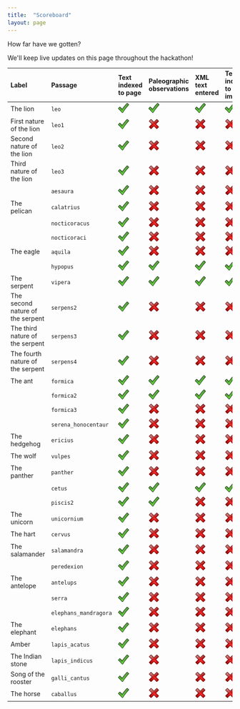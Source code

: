 ```yaml
---
title:  "Scoreboard"
layout: page
---
```



How far have we gotten?

We'll keep live updates on this page throughout the hackathon!


| Label                            | Passage               | Text indexed to page  | Paleographic observations | XML text entered      | Text indexed to image | Edition validated     |
|:---------------------------------|:----------------------|:----------------------|:--------------------------|:----------------------|:----------------------|:----------------------|
| The lion                         | `leo`                 | ![no](./imgs/yes.png) | ![no](./imgs/yes.png)     | ![no](./imgs/yes.png) | ![no](./imgs/yes.png) | ![no](./imgs/yes.png) |
| First nature of the lion         | `leo1`                | ![no](./imgs/yes.png) | ![no](./imgs/no.png)      | ![no](./imgs/no.png)  | ![no](./imgs/no.png)  | ![no](./imgs/no.png)  |
| Second nature of the lion        | `leo2`                | ![no](./imgs/yes.png) | ![no](./imgs/no.png)      | ![no](./imgs/no.png)  | ![no](./imgs/no.png)  | ![no](./imgs/no.png)  |
| Third nature of the lion         | `leo3`                | ![no](./imgs/yes.png) | ![no](./imgs/no.png)      | ![no](./imgs/no.png)  | ![no](./imgs/no.png)  | ![no](./imgs/no.png)  |
|                                  | `aesaura`             | ![no](./imgs/yes.png) | ![no](./imgs/no.png)      | ![no](./imgs/no.png)  | ![no](./imgs/no.png)  | ![no](./imgs/no.png)  |
| The pelican                      | `calatrius`           | ![no](./imgs/yes.png) | ![no](./imgs/no.png)      | ![no](./imgs/no.png)  | ![no](./imgs/no.png)  | ![no](./imgs/no.png)  |
|                                  | `nocticoracus`        | ![no](./imgs/yes.png) | ![no](./imgs/no.png)      | ![no](./imgs/no.png)  | ![no](./imgs/no.png)  | ![no](./imgs/no.png)  |
|                                  | `nocticoraci`         | ![no](./imgs/yes.png) | ![no](./imgs/no.png)      | ![no](./imgs/no.png)  | ![no](./imgs/no.png)  | ![no](./imgs/no.png)  |
| The eagle                        | `aquila`              | ![no](./imgs/yes.png) | ![no](./imgs/no.png)      | ![no](./imgs/no.png)  | ![no](./imgs/no.png)  | ![no](./imgs/no.png)  |
|                                  | `hypopus`             | ![no](./imgs/yes.png) | ![no](./imgs/yes.png)     | ![no](./imgs/yes.png) | ![no](./imgs/yes.png) | ![no](./imgs/yes.png) |
| The serpent                      | `vipera`              | ![no](./imgs/yes.png) | ![no](./imgs/yes.png)     | ![no](./imgs/yes.png) | ![no](./imgs/yes.png) | ![no](./imgs/yes.png) |
| The second nature of the serpent | `serpens2`            | ![no](./imgs/yes.png) | ![no](./imgs/no.png)      | ![no](./imgs/no.png)  | ![no](./imgs/no.png)  | ![no](./imgs/no.png)  |
| The third nature of the serpent  | `serpens3`            | ![no](./imgs/yes.png) | ![no](./imgs/no.png)      | ![no](./imgs/no.png)  | ![no](./imgs/no.png)  | ![no](./imgs/no.png)  |
| The fourth nature of the serpent | `serpens4`            | ![no](./imgs/yes.png) | ![no](./imgs/no.png)      | ![no](./imgs/no.png)  | ![no](./imgs/no.png)  | ![no](./imgs/no.png)  |
| The ant                          | `formica`             | ![no](./imgs/yes.png) | ![no](./imgs/yes.png)     | ![no](./imgs/yes.png) | ![no](./imgs/yes.png) | ![no](./imgs/yes.png) |
|                                  | `formica2`            | ![no](./imgs/yes.png) | ![no](./imgs/yes.png)     | ![no](./imgs/yes.png) | ![no](./imgs/yes.png) | ![no](./imgs/yes.png) |
|                                  | `formica3`            | ![no](./imgs/yes.png) | ![no](./imgs/no.png)      | ![no](./imgs/no.png)  | ![no](./imgs/no.png)  | ![no](./imgs/no.png)  |
|                                  | `serena_honocentaur`  | ![no](./imgs/yes.png) | ![no](./imgs/no.png)      | ![no](./imgs/no.png)  | ![no](./imgs/no.png)  | ![no](./imgs/no.png)  |
| The hedgehog                     | `ericius`             | ![no](./imgs/yes.png) | ![no](./imgs/no.png)      | ![no](./imgs/no.png)  | ![no](./imgs/no.png)  | ![no](./imgs/no.png)  |
| The wolf                         | `vulpes`              | ![no](./imgs/yes.png) | ![no](./imgs/no.png)      | ![no](./imgs/no.png)  | ![no](./imgs/no.png)  | ![no](./imgs/no.png)  |
| The panther                      | `panther`             | ![no](./imgs/yes.png) | ![no](./imgs/no.png)      | ![no](./imgs/no.png)  | ![no](./imgs/no.png)  | ![no](./imgs/no.png)  |
|                                  | `cetus`               | ![no](./imgs/yes.png) | ![no](./imgs/yes.png)      | ![no](./imgs/yes.png)  | ![no](./imgs/yes.png)  | ![no](./imgs/yes.png)  |
|                                  | `piscis2`             | ![no](./imgs/yes.png) | ![no](./imgs/yes.png)     | ![no](./imgs/no.png)  | ![no](./imgs/no.png)  | ![no](./imgs/no.png)  |
| The unicorn                      | `unicornium`          | ![no](./imgs/yes.png) | ![no](./imgs/no.png)      | ![no](./imgs/no.png)  | ![no](./imgs/no.png)  | ![no](./imgs/no.png)  |
| The hart                         | `cervus`              | ![no](./imgs/yes.png) | ![no](./imgs/no.png)      | ![no](./imgs/no.png)  | ![no](./imgs/no.png)  | ![no](./imgs/no.png)  |
| The salamander                   | `salamandra`          | ![no](./imgs/yes.png) | ![no](./imgs/no.png)      | ![no](./imgs/no.png)  | ![no](./imgs/no.png)  | ![no](./imgs/no.png)  |
|                                  | `peredexion`          | ![no](./imgs/yes.png) | ![no](./imgs/no.png)      | ![no](./imgs/no.png)  | ![no](./imgs/no.png)  | ![no](./imgs/no.png)  |
| The antelope                     | `antelups`            | ![no](./imgs/yes.png) | ![no](./imgs/no.png)      | ![no](./imgs/no.png)  | ![no](./imgs/no.png)  | ![no](./imgs/no.png)  |
|                                  | `serra`               | ![no](./imgs/yes.png) | ![no](./imgs/no.png)      | ![no](./imgs/no.png)  | ![no](./imgs/no.png)  | ![no](./imgs/no.png)  |
|                                  | `elephans_mandragora` | ![no](./imgs/yes.png) | ![no](./imgs/no.png)      | ![no](./imgs/no.png)  | ![no](./imgs/no.png)  | ![no](./imgs/no.png)  |
| The elephant                     | `elephans`            | ![no](./imgs/yes.png) | ![no](./imgs/no.png)      | ![no](./imgs/no.png)  | ![no](./imgs/no.png)  | ![no](./imgs/no.png)  |
| Amber                            | `lapis_acatus`        | ![no](./imgs/yes.png) | ![no](./imgs/no.png)      | ![no](./imgs/no.png)  | ![no](./imgs/no.png)  | ![no](./imgs/no.png)  |
| The Indian stone                 | `lapis_indicus`       | ![no](./imgs/yes.png) | ![no](./imgs/no.png)      | ![no](./imgs/no.png)  | ![no](./imgs/no.png)  | ![no](./imgs/no.png)  |
| Song of the rooster              | `galli_cantus`        | ![no](./imgs/yes.png) | ![no](./imgs/no.png)      | ![no](./imgs/no.png)  | ![no](./imgs/no.png)  | ![no](./imgs/no.png)  |
| The horse                        | `caballus`            | ![no](./imgs/yes.png) | ![no](./imgs/no.png)      | ![no](./imgs/no.png)  | ![no](./imgs/no.png)  | ![no](./imgs/no.png)  |
